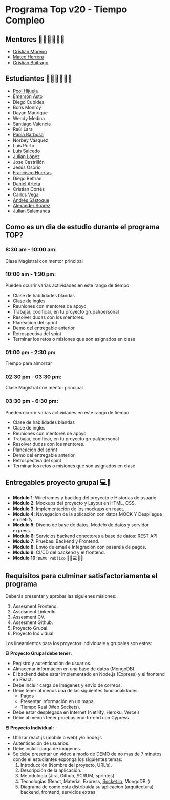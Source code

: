 # Programa Top v20 -  Tiempo Compleo

## Mentores 👩🏻‍🏫👨🏼‍🏫
- [Cristian Moreno](profiles/mentor-principal.md)
- [Mateo Herrera](profiles/mateo-herrera.md)
- [Cristian Buitrago](profiles/cristian-buitrago.md)

## Estudiantes 👩🏻‍💻🧑🏼‍💻
- [Pool Hijuela](profiles/popehiflo.md)
- [Emerson Asto](profiles/emerson-asto.md)
- Diego Cubides
- Boris Monroy
- Dayan Manrique
- Wendy Medina
- [Santiago Valencia](profiles/santiago-valencia-profile.md)
- Raúl Lara
- [Paola Barbosa](profiles/paola-barbosa.md)
- Norbey Vásquez
- Luis Porto
- [Luis Salcedo](profiles/luis-salcedo-salas.md)
- [Julián López](profiles/julian-lopez.md)
- Jose Castrillón
- Jesús Osorio
- [Francisco Huertas](profiles/francisco-huertas.md)
- Diego Beltrán
- [Daniel Arteta](profiles/daniel-arteta.md)
- Cristian Cortés
- Carlos Vega
- [Andrés Sástoque](profiles/andres-sastoque.md)
- [Alexander Suarez](profiles/alex-suarez-rodriguez.md)
- [Julian Salamanca](profiles/julian-salamanca.md) 

## Como es un dia de estudio durante el programa TOP?

### 8:30 am - 10:00 am:
Clase Magistral con mentor principal

### 10:00 am - 1:30 pm:
Pueden ocurrir varias actividades en este rango de tiempo
- Clase de habilidades blandas
- Clase de ingles
- Reuniones con mentores de apoyo
- Trabajar, codificar, en tu proyecto grupal/personal
- Resolver dudas con los mentores.
- Planeacion del sprint
- Demo del entregable anterior
- Retrospectiva del spint
- Terminar los retos o misiones que son asignados en clase

### 01:00 pm - 2:30 pm
Tiempo para almorzar

### 02:30 pm - 03:30 pm:
Clase Magistral con mentor principal

### 03:30 pm - 6:30 pm:
Pueden ocurrir varias actividades en este rango de tiempo
- Clase de habilidades blandas
- Clase de ingles
- Reuniones con mentores de apoyo
- Trabajar, codificar, en tu proyecto grupal/personal
- Resolver dudas con los mentores.
- Planeacion del sprint
- Demo del entregable anterior
- Retrospectiva del spint
- Terminar los retos o misiones que son asignados en clase

## Entregables proyecto grupal 💻🤝

- **Modulo 1**: Wireframes y backlog del proyecto e Historias de usuario.
- **Modulo 2**: Mockups del proyecto y Layout en HTML, CSS.
- **Modulo 3**: Implementación de los mockups en react.
- **Modulo 4**: Navegacion de la aplicación con datos MOCK Y Despliegue en netlify.
- **Modulo 5**: Diseno de base de datos, Modelo de datos y servidor express.
- **Modulo 6**: Servicios backend conectores a base de datos: REST API.
- **Modulo 7**: Pruebas: Backend y Frontend.
- **Modulo 8**: Envio de email e Integración con pasarela de pagos.
- **Modulo 9**: CI/CD del backend y el frontend.
- **Modulo 10**: `DEMO Publico` 🎊🎉💻🎊🎉

## Requisitos para culminar satisfactoriamente el programa

Deberás presentar y aprobar las siguienes misiones:

1. Assesment Frontend.
2. Assesment LinkedIn.
3. Assesment CV.
4. Assesment Github.
5. Proyecto Grupal.
6. Proyecto Individual.

Los lineamientos para los proyectos individuale y grupales son estos:

**El Proyecto Grupal debe tener:**

- Registro y autenticación de usuarios.
- Almacenar información en una base de datos (MongoDB).
- El backend debe estar implementado en Node.js (Express) y el frontend en React.
- Debe incluir carga de imágenes y envío de correos.
- Debe tener al menos una de las siguientes funcionalidades:
    - Pagos
    - Presentar información en un mapa.
    - Tiempo Real (Web Sockets).
- Debe estar desplegada en Internet (Netllify, Heroku, Vercel)
- Debe al menos tener pruebas end-to-end con Cypress.

**El Proyecto Individual:**

- Utilizar react.js (mobile o web) y/o node.js
- Autenticación de usuarios.
- Debe incluir carga de imágenes.
- Se debe presentar un video a modo de DEMO de no mas de 7 minutos donde el estudiantes exponga los siguientes temas:
    1. Introducción (Nombre del proyecto, URL’s).
    2. Descripción de la aplicación.
    3. Metodología (Jira, Github, SCRUM, sprintes)
    4. Tecnologías (React, Material, Express, [Socket.io](http://socket.io/), MongoDB, )
    5. Diagrama de como esta distribuida su aplicacion (arquitectura) backend, frontend, servicios extras
